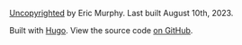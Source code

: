 [Uncopyrighted](https://ericmurphy.xyz/uncopyright) by Eric Murphy. Last built August 10th, 2023.

Built with [Hugo](https://gohugo.io/). View the source code [on GitHub](https://github.com/ericmurphyxyz/ericmurphy.xyz).